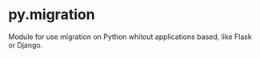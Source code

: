 # py.migration
Module for use migration on Python whitout applications based, like Flask or Django.
